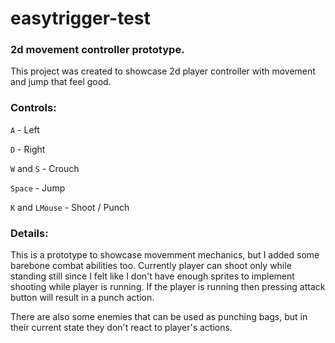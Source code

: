 # easytrigger-test
### 2d movement controller prototype.

This project was created to showcase 2d player controller with movement and jump that feel good.

### Controls:

`A` - Left

`D` - Right

`W` and `S` - Crouch

`Space` - Jump

`K` and `LMouse` - Shoot / Punch

### Details:

This is a prototype to showcase movemment mechanics, but I added some barebone combat abilities too.
Currently player can shoot only while standing still since I felt like I don't have enough sprites to implement shooting while player is running.
If the player is running then pressing attack button will result in a punch action.

There are also some enemies that can be used as punching bags, but in their current state they don't react to player's actions.
